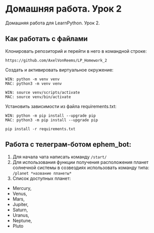 # Домашняя работа. Урок 2

Домашняя работа для LearnPython. Урок 2.

## Как работать с файлами

Клонировать репозиторий и перейти в него в командной строке:

```
https://github.com/AxelVonReems/LP_Homework_2
```

Cоздать и активировать виртуальное окружение:

```
WIN: python -m venv venv
MAC: python3 -m venv venv
```

```
WIN: source venv/scripts/activate
MAC: source venv/bin/activate
```

Установить зависимости из файла requirements.txt:

```
WIN: python -m pip install --upgrade pip
MAC: python3 -m pip install --upgrade pip
```

```
pip install -r requirements.txt
```

## Работа с телеграм-ботом ephem_bot:
1) Для начала чата написать команду ```/start/```
2) Для использования функции получения расположения планет солнечной системы в созвездиях использовать команду типа:
```/planet *название планеты*```
3) Список доступных планет:
- Mercury,
- Venus,
- Mars,
- Jupiter,
- Saturn,
- Uranus,
- Neptune,
- Pluto
